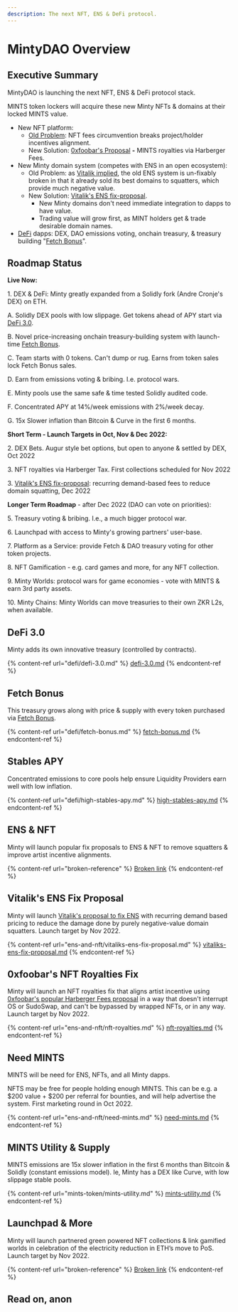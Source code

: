 ```yaml
---
description: The next NFT, ENS & DeFi protocol.
---
```


# MintyDAO Overview

## **Executive Summary**

MintyDAO is launching the next NFT, ENS & DeFi protocol stack.

MINTS token lockers will acquire these new Minty NFTs & domains at their locked MINTS value.

* New NFT platform:&#x20;
  * [Old Problem](https://twitter.com/0xfoobar/status/1563614234390704129): NFT fees circumvention breaks project/holder incentives alignment.
  * New Solution: [0xfoobar's Proposal](ens-and-nft/nft-royalties.md) **-** MINTS royalties via Harberger Fees.
* New Minty domain system (competes with ENS in an open ecosystem):
  * Old Problem: as [Vitalik implied](https://twitter.com/vitalikbuterin/status/1568070721753989120), the old ENS system is un-fixably broken in that it already sold its best domains to squatters, which provide much negative value.
  * New Solution: [Vitalik's ENS fix-proposal](ens-and-nft/vitaliks-ens-fix-proposal.md).
    * New Minty domains don't need immediate integration to dapps to have value.
    * Trading value will grow first, as MINT holders get & trade desirable domain names.
* [DeFi](defi/defi-3.0.md) dapps: DEX, DAO emissions voting, onchain treasury, & treasury building "[Fetch Bonus](./#fetch-bonus)".

## **Roadmap Status**

**Live Now:**

1\. DEX & DeFi: Minty greatly expanded from a Solidly fork (Andre Cronje's DEX) on ETH.

&#x20;  A. Solidly DEX pools with low slippage. Get tokens ahead of APY start via [DeFi 3.0](defi/defi-3.0.md).

&#x20;  B. Novel price-increasing onchain treasury-building system with launch-time [Fetch Bonus](defi/fetch-bonus.md).

&#x20;  C. Team starts with 0 tokens. Can't dump or rug. Earns from token sales lock Fetch Bonus sales.

&#x20;  D. Earn from emissions voting & bribing. I.e. protocol wars.

&#x20;  E. Minty pools use the same safe & time tested Solidly audited code.

&#x20;  F. Concentrated APY at 14%/week emissions with 2%/week decay.

&#x20;  G. 15x Slower inflation than Bitcoin & Curve in the first 6 months.

**Short Term - Launch Targets in Oct, Nov & Dec 2022:**

2\. DEX Bets. Augur style bet options, but open to anyone & settled by DEX, Oct 2022

3\. NFT royalties via Harberger Tax. First collections scheduled for Nov 2022

3\. [Vitalik's ENS fix-proposal](https://twitter.com/vitalikbuterin/status/1568070721753989120): recurring demand-based fees to reduce domain squatting, Dec 2022

**Longer Term Roadmap** - after Dec 2022 (DAO can vote on priorities):

&#x20;  5\. Treasury voting & bribing. I.e., a much bigger protocol war.

&#x20;  6\. Launchpad with access to Minty's growing partners' user-base.

&#x20;  7\. Platform as a Service: provide Fetch & DAO treasury voting for other token projects.

&#x20;  8\. NFT Gamification - e.g. card games and more, for any NFT collection.

&#x20;  9\. Minty Worlds: protocol wars for game economies - vote with MINTS & earn 3rd party assets.

&#x20;  10\. Minty Chains: Minty Worlds can move treasuries to their own ZKR L2s, when available.

## DeFi 3.0

Minty adds its own innovative treasury (controlled by contracts).

{% content-ref url="defi/defi-3.0.md" %}
[defi-3.0.md](defi/defi-3.0.md)
{% endcontent-ref %}

## Fetch Bonus

This treasury grows along with price & supply with every token purchased via [Fetch Bonus](https://mintydao.io/fetch).

{% content-ref url="defi/fetch-bonus.md" %}
[fetch-bonus.md](defi/fetch-bonus.md)
{% endcontent-ref %}

## Stables APY

Concentrated emissions to core pools help ensure Liquidity Providers earn well with low inflation.

{% content-ref url="defi/high-stables-apy.md" %}
[high-stables-apy.md](defi/high-stables-apy.md)
{% endcontent-ref %}

## ENS & NFT

Minty will launch popular fix proposals to ENS & NFT to remove squatters & improve artist incentive alignments.

{% content-ref url="broken-reference" %}
[Broken link](broken-reference)
{% endcontent-ref %}

## Vitalik's ENS Fix Proposal

Minty will launch [Vitalik's proposal to fix ENS](https://twitter.com/vitalikbuterin/status/1568070721753989120) with recurring demand based pricing to reduce the damage done by purely negative-value domain squatters. Launch target by Nov 2022.

{% content-ref url="ens-and-nft/vitaliks-ens-fix-proposal.md" %}
[vitaliks-ens-fix-proposal.md](ens-and-nft/vitaliks-ens-fix-proposal.md)
{% endcontent-ref %}

## 0xfoobar's NFT Royalties Fix

Minty will launch an NFT royalties fix that aligns artist incentive using [0xfoobar's popular Harberger Fees proposal](https://twitter.com/0xfoobar/status/1563614234390704129?s=20\&t=KQoDGfY9K5PIiihI3Vc2\_g) in a way that doesn't interrupt OS or SudoSwap, and can't be bypassed by wrapped NFTs, or in any way.  Launch target by Nov 2022.

{% content-ref url="ens-and-nft/nft-royalties.md" %}
[nft-royalties.md](ens-and-nft/nft-royalties.md)
{% endcontent-ref %}



## Need MINTS

MINTS will be need for ENS, NFTs, and all Minty dapps.

NFTS may be free for people holding enough MINTS. This can be e.g. a $200 value + $200 per referral for bounties, and will help advertise the system. First marketing round in Oct 2022.

{% content-ref url="ens-and-nft/need-mints.md" %}
[need-mints.md](ens-and-nft/need-mints.md)
{% endcontent-ref %}

## MINTS Utility & Supply

MINTS emissions are 15x slower inflation in the first 6 months than Bitcoin & Solidly (constant emissions model). Ie, Minty has a DEX like Curve, with low slippage stable pools.

{% content-ref url="mints-token/mints-utility.md" %}
[mints-utility.md](mints-token/mints-utility.md)
{% endcontent-ref %}



## Launchpad & More

Minty will launch partnered green powered NFT collections & link gamified worlds in celebration of the electricity reduction in ETH’s move to PoS.  Launch target by Nov 2022.

{% content-ref url="broken-reference" %}
[Broken link](broken-reference)
{% endcontent-ref %}

## Read on, anon
